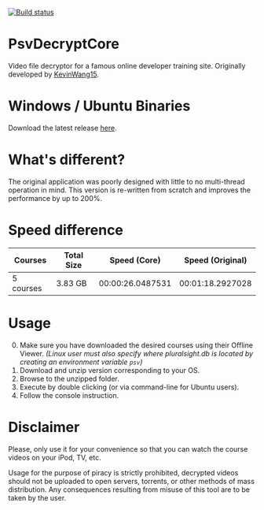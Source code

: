 [![Build status](https://ci.appveyor.com/api/projects/status/465nxgtsf4mtuay3?svg=true)](https://ci.appveyor.com/project/Still/psvdecryptcore)

# PsvDecryptCore
Video file decryptor for a famous online developer training site. Originally developed by [KevinWang15](https://github.com/KevinWang15/).

# Windows / Ubuntu Binaries
Download the latest release [here](https://ci.appveyor.com/project/Still/psvdecryptcore/build/artifacts).

# What's different?
The original application was poorly designed with little to no multi-thread operation in mind. This version is re-written from scratch and improves the performance by up to 200%.

# Speed difference

| Courses | Total Size | Speed (Core) | Speed (Original) |
|---------|------------|--------------|------------------|
|5 courses | 3.83 GB | 00:00:26.0487531 | 00:01:18.2927028|

# Usage

0. Make sure you have downloaded the desired courses using their Offline Viewer.
*(Linux user must also specify where pluralsight.db is located by creating an environment variable `psv`)*
1. Download and unzip version corresponding to your OS.
2. Browse to the unzipped folder.
3. Execute by double clicking (or via command-line for Ubuntu users).
4. Follow the console instruction.

# Disclaimer
Please, only use it for your convenience so that you can watch the course videos on your iPod, TV, etc.

Usage for the purpose of piracy is strictly prohibited, decrypted videos should not be uploaded to open servers, torrents, or other methods of mass distribution. Any consequences resulting from misuse of this tool are to be taken by the user.
